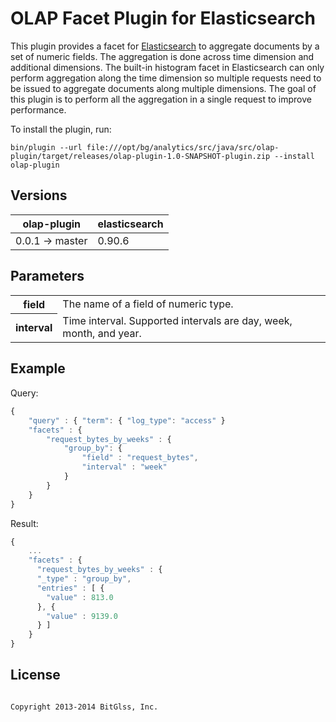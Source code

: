 OLAP Facet Plugin for Elasticsearch
===================================

This plugin provides a facet for [Elasticsearch](http://www.elasticsearch.org/) to aggregate documents by a set of numeric fields. The aggregation is done across time dimension and additional dimensions. The built-in histogram facet in Elasticsearch can only perform aggregation along the time dimension so multiple requests need to be issued to aggregate documents along multiple dimensions. The goal of this plugin is to perform all the aggregation in a single request to improve performance.

To install the plugin, run:

```
bin/plugin --url file:///opt/bg/analytics/src/java/src/olap-plugin/target/releases/olap-plugin-1.0-SNAPSHOT-plugin.zip --install olap-plugin
```


Versions
--------

<table>
	<thead>
		<tr>
			<th>olap-plugin</th>
			<th>elasticsearch</th>
		</tr>
	</thead>
	<tbody>
		<tr>
			<td>0.0.1 -> master</td>
			<td>0.90.6</td>
		</tr>
	</tbody>
</table>


Parameters
----------

<table>
	<tbody>
		<tr>
			<th>field</th>
			<td>The name of a field of numeric type.</td>
		</tr>
		<tr>
      <th>interval</th>
      <td>Time interval. Supported intervals are day, week, month, and year.</td>
    </tr>
	</tbody>
</table>


Example
-------

Query:

```javascript
{
    "query" : { "term": { "log_type": "access" }
    "facets" : {
        "request_bytes_by_weeks" : { 
            "group_by": {
                "field" : "request_bytes",
                "interval" : "week"
            }
        }
    }
}
```

Result:

```javascript
{
    ...
    "facets" : {
      "request_bytes_by_weeks" : {
      "_type" : "group_by",
      "entries" : [ {
        "value" : 813.0
      }, {
        "value" : 9139.0
      } ]
    }
}
```


License
-------

```

Copyright 2013-2014 BitGlss, Inc.

```
